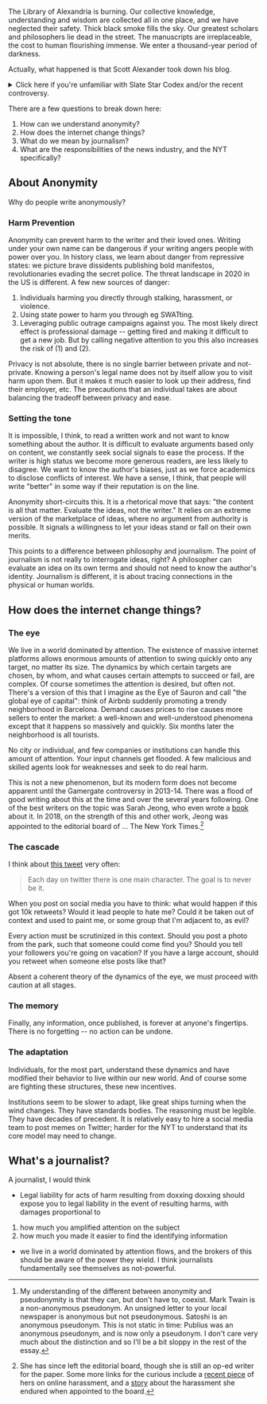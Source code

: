 The Library of Alexandria is burning. Our collective knowledge, understanding and wisdom are collected all in one place, and we have neglected their safety. Thick black smoke fills the sky. Our greatest scholars and philosophers lie dead in the street. The manuscripts are irreplaceable, the cost to human flourishing immense. We enter a thousand-year period of darkness.

Actually, what happened is that Scott Alexander took down his blog.

<details>
  <summary>Click here if you're unfamiliar with Slate Star Codex and/or the recent controversy.</summary>

Scott is the pseudonymous[^terminology] writer of the blog Slate Star Codex. It's hard to overstate how important this blog is to its readers. It's a common watering hole at the intersection of a number of communities, widely respected for its intelligence, thoughtfulness, and overall humane approach to complex and sensitive topics. It's also quite funny.

[^terminology]: My understanding of the different between anonymity and pseudonymity is that they can, but don't have to, coexist. Mark Twain is a non-anonymous pseudonym. An unsigned letter to your local newspaper is anonymous but not pseudonymous. Satoshi is an anonymous pseudonym. This is not static in time: Publius was an anonymous pseudonym, and is now only a pseudonym. I don't care very much about the distinction and so I'll be a bit sloppy in the rest of the essay.

SSC dates back to 2013, though Scott has been actively writing on the internet (as `yvain` among other names) since 2005: platforms I know of include Lesswrong, tumblr, and livejournal.

For a few days, rumors have been circulating that the New York Times is writing a piece on SSC and its community. A reporter from the Times has been reaching out to folks who comment on the blog or engage in the related conversations on Twitter.

Many in the community have seen this as a bad thing: dangerous for themselves personally, and dangerous for the continued health and vitality of the community. The main response I've seen is for people to"lock" their Twitter accounts, meaning that only their followers can see their posts, and all new followers need to be approved.

Today, Scott confirmed the rumors of an NYT piece being written, and deleted his blog. In its place is a single post explaining the situation, which I'll summarize here:
1. A reporter at the NYT is writing a piece about SSC, this "probably would have been a very nice article."
1. The reporter intended to publish Scott's real name.
1. There are two reasons Scott has chosen to be pseudonymous:
	1. Scott is a practicing psychiatrist, and having his blog associated with his real name could harm his ability to care for his patients.
	1. Minimizing personal risk to him and his housemates: he has received death threats, and at least one member of the community has been SWATted.
1. Scott shared those worries with the reporter, who told him that it is NYT policy to use real names.
1. Scott deleted his blog to discourage the Times from publishing the story. Now if they do publish, the story will have to include a discussion of this episode.

I have seen widespread condemnation of the Times, from among others:
* Alex Tabbarok
* Matt Yglesias
* Adam Gurri

</details>

There are a few questions to break down here:
1. How can we understand anonymity?
1. How does the internet change things?
1. What do we mean by journalism?
1. What are the responsibilities of the news industry, and the NYT specifically?


## About Anonymity

Why do people write anonymously?

### Harm Prevention
Anonymity can prevent harm to the writer and their loved ones. Writing under your own name can be dangerous if your writing angers people with power over you. In history class, we learn about danger from repressive states: we picture brave dissidents publishing bold manifestos, revolutionaries evading the secret police. The threat landscape in 2020 in the US is different. A few new sources of danger:
1. Individuals harming you directly through stalking, harassment, or violence.
1. Using state power to harm you through eg SWATting.
1. Leveraging public outrage campaigns against you. The most likely direct effect is professional damage -- getting fired and making it difficult to get a new job. But by calling negative attention to you this also increases the risk of (1) and (2).

Privacy is not absolute, there is no single barrier between private and not-private. Knowing a person's legal name does not by itself allow you to visit harm upon them. But it makes it much easier to look up their address, find their employer, etc. The precautions that an individual takes are about balancing the tradeoff between privacy and ease.

### Setting the tone
It is impossible, I think, to read a written work and not want to know something about the author. It is difficult to evaluate arguments based only on content, we constantly seek social signals to ease the process. If the writer is high status we become more generous readers, are less likely to disagree. We want to know the author's biases, just as we force academics to disclose conflicts of interest. We have a sense, I think, that people will write "better" in some way if their reputation is on the line.

Anonymity short-circuits this. It is a rhetorical move that says: "the content is all that matter. Evaluate the ideas, not the writer." It relies on an extreme version of the marketplace of ideas, where no argument from authority is possible. It signals a willingness to let your ideas stand or fall on their own merits.

This points to a difference between philosophy and journalism. The point of journalism is not really to interrogate ideas, right? A philosopher can evaluate an idea on its own terms and should not need to know the author's identity. Journalism is different, it is about tracing connections in the physical or human worlds.

## How does the internet change things?

### The eye

We live in a world dominated by attention. The existence of massive internet platforms allows enormous amounts of attention to swing quickly onto any target, no matter its size. The dynamics by which certain targets are chosen, by whom, and what causes certain attempts to succeed or fail, are complex. Of course sometimes the attention is desired, but often not. There's a version of this that I imagine as the Eye of Sauron and call "the global eye of capital": think of Airbnb suddenly promoting a trendy neighborhood in Barcelona. Demand causes prices to rise causes more sellers to enter the market: a well-known and well-understood phenomena except that it happens so massively and quickly. Six months later the neighborhood is all tourists. 

No city or individual, and few companies or institutions can handle this amount of attention. Your input channels get flooded. A few malicious and skilled agents look for weaknesses and seek to do real harm.

This is not a new phenomenon, but its modern form does not become apparent until the Gamergate controversy in 2013-14. There was a flood of good writing about this at the time and over the several years following. One of the best writers on the topic was Sarah Jeong, who even wrote a [book](https://www.theverge.com/2018/8/28/17777330/internet-of-garbage-book-sarah-jeong-online-harassment) about it. In 2018, on the strength of this and other work, Jeong was appointed to the editorial board of ... The New York Times.[^more-jeong]

[^more-jeong]: She has since left the editorial board, though she is still an op-ed writer for the paper. Some more links for the curious include a [recent piece](https://www.nytimes.com/interactive/2019/08/15/opinion/gamergate-zoe-quinn.html) of hers on online harassment, and a [story](https://www.nytimes.com/2018/08/02/business/media/sarah-jeong-new-york-times.html) about the harassment she endured when appointed to the board.

### The cascade

I think about [this tweet](https://twitter.com/maplecocaine/status/1080665226410889217) very often: 
> Each day on twitter there is one main character. The goal is to never be it. 

When you post on social media you have to think: what would happen if this got 10k retweets? Would it lead people to hate me? Could it be taken out of context and used to paint me, or some group that I'm adjacent to, as evil?

Every action must be scrutinized in this context. Should you post a photo from the park, such that someone could come find you? Should you tell your followers you're going on vacation? If you have a large account, should you retweet when someone else posts like that?

Absent a coherent theory of the dynamics of the eye, we must proceed with caution at all stages.


### The memory

Finally, any information, once published, is forever at anyone's fingertips. There is no forgetting -- no action can be undone.


### The adaptation

Individuals, for the most part, understand these dynamics and have modified their behavior to live within our new world. And of course some are fighting these structures, these new incentives. 

Institutions seem to be slower to adapt, like great ships turning when the wind changes. They have standards bodies. The reasoning must be legible. They have decades of precedent. It is relatively easy to hire a social media team to post memes on Twitter; harder for the NYT to understand that its core model may need to change.

## What's a journalist?

A journalist, I would think 


* Legal liability for acts of harm resulting from doxxing
doxxing should expose you to legal liability in the event of resulting harms, with damages proportional to
1. how much you amplified attention on the subject 
2. how much you made it easier to find the identifying information
* we live in a world dominated by attention flows, and the brokers of this should be aware of the power they wield. I think journalists fundamentally see themselves as not-powerful. 
